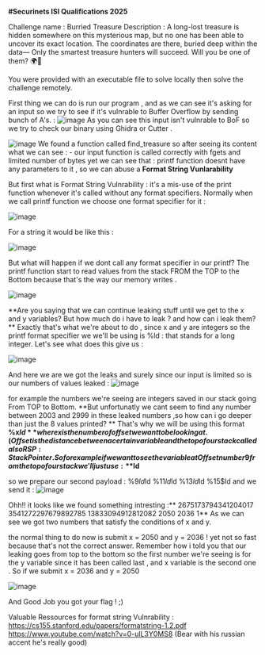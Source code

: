 **#Securinets ISI Qualifications 2025**

Challenge name : Burried Treasure 
Description : A long-lost treasure is hidden somewhere on this mysterious map, but no one has been able to uncover its exact location. The coordinates are there, buried deep within the data—
Only the smartest treasure hunters will succeed. Will you be one of them? 🌍🔎

You were provided with an executable file to solve locally then solve the challenge remotely.

First thing we can do is run our program , and as we can see it's asking for an input so we try to see if it's vulnrable to Buffer Overflow by sending bunch of A's.
: ![image](https://github.com/user-attachments/assets/d7583050-4033-497f-86d4-874b3b811b31)
As you can see this input isn't vulnrable to BoF so we try to check our binary using Ghidra or Cutter . 

![image](https://github.com/user-attachments/assets/cd4d723b-6fdd-4cef-9789-624f1c60cce1)
We found a function called find_treasure so after seeing its content what we can see : 
      - our input function is called correctly with fgets and limited number of bytes
      yet we can see that : printf function doesnt have any parameters to it , so we can abuse a **Format String Vunlarability** 

But first what is Format String Vulnrability : it's a mis-use of the print function whenever it's called without any format specifiers. 
Normally when we call printf function we choose one format specifier for it :

![image](https://github.com/user-attachments/assets/5a829ca8-bfaf-4565-a9fd-6908a2df0688)

For a string it would be like this :

![image](https://github.com/user-attachments/assets/4b2c3747-0810-44b0-a811-670a112b8905)

But what will happen if we dont call any format specifier in our printf? 
The printf function start to read values from the stack FROM the TOP to the Bottom because that's the way our memory writes .

![image](https://github.com/user-attachments/assets/ab7d0b21-c211-45e1-8e19-f8c1c84e5a06)

**Are you saying that we can continue leaking stuff until we get to the x and y variables? But how much do i have to leak ? and how can i leak them? 
**
Exactly that's what we're about to do , since x and y are integers so the printf format specifier we we'll be using is %ld : that stands for a long integer. 
Let's see what does this give us : 

![image](https://github.com/user-attachments/assets/ada66b3f-0d1f-4b33-bba7-305e80951fa2)

And here we are we got the leaks and surely since our input is limited so is our numbers of values leaked : 
![image](https://github.com/user-attachments/assets/91d73ee6-e43e-499e-a364-27837cf76767)

for example the numbers we're seeing are integers saved in our stack going From TOP to Bottom.
**But unfortunatly we cant seem to find any number between 2003 and 2999 in these leaked numbers ,so how can i go deeper than just the 8 values printed?
**
That's why we will be using this format **%x$ld** where x is the number of offset we want to be looking at. (Offset is the distance between a certain variable and the top of our stack called also RSP:Stack Pointer .
So for example if we want to see the variable at Offset number 9 from the top of our stack we'll just use : **%9$ld**

so we prepare our second payload :  %9$ld %10$ld  %11$ld %12$ld %13$ld  %14$ld %15$ld and we send it :
![image](https://github.com/user-attachments/assets/838e9d0c-4ca0-41c4-827e-483832710ba8)

Ohh!! it looks like we found something intresting :** 2675173794341204017 3541272297679892785  13833094912812082 2050 2036 1**
As we can see we got two numbers that satisfy the conditions of x and y. 

the normal thing to do now is submit x = 2050 and y = 2036 ! yet not so fast because that's not the correct answer.
Remember how i told you that our leaking goes from top to the bottom so the first number we're seeing is for the y variable since it has been called last , and x variable is the second one . So if we submit x = 2036 and y = 2050 

![image](https://github.com/user-attachments/assets/4fbbe121-3838-4225-81ff-02d72b715ff3)

And Good Job you got your flag ! ;) 

Valuable Ressources for format string Vulnrability : 
https://cs155.stanford.edu/papers/formatstring-1.2.pdf
https://www.youtube.com/watch?v=0-ulL3Y0MS8 (Bear with his russian accent he's really good)





